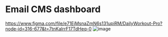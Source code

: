 # Email CMS dashboard
https://www.figma.com/file/e71EjMsnaZmN6s131upiRM/DailyWorkout-Pro?node-id=316-677&t=7tnKalrrF17TdHeq-0
![image](https://user-images.githubusercontent.com/63440304/232635489-b8c88129-bae1-4ada-bdd0-187c77ca664f.png)

